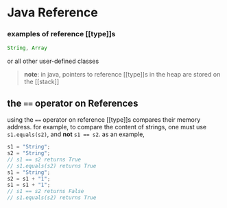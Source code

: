 # Java Reference

### examples of reference [[type]]s

```java
String, Array
```

or all other user-defined classes

> **note**: in java, pointers to reference [[type]]s in the heap are stored on the [[stack]]

## the `==` operator on References

using the `==` operator on reference [[type]]s compares their memory address. for example, to compare the content of strings, one must use `s1.equals(s2)`, and **not** `s1 == s2`. as an example,

```java
s1 = "String";
s2 = "String";
// s1 == s2 returns True
// s1.equals(s2) returns True
s1 = "String";
s2 = s1 + "1";
s1 = s1 + "1";
// s1 == s2 returns False
// s1.equals(s2) returns True
```
